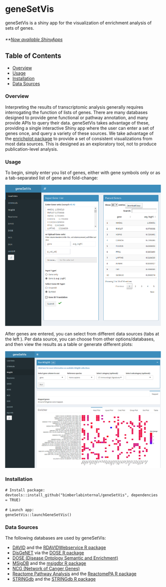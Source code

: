 # geneSetVis

geneSetVis is a shiny app for the visualization of enrichment analysis of sets of genes.

###### **[Now available ShinyApps](https://bimberlab.shinyapps.io/geneSetVis/)

## Table of Contents
* [Overview](#overview)
* [Usage](#usage)
* [Installation](#installation)
* [Data Sources](#dataSources)

### <a name="overview">Overview</a>

Interpreting the results of transcriptomic analysis generally requires interrogating the function of lists of genes. There are many databases designed to provide gene functional or pathway annotation, and many provide APIs to query their data. geneSetVis takes advantage of these, providing a single interactive Shiny app where the user can enter a set of genes once, and query a variety of these sources. We take advantage of the [enrichplot package](https://bioconductor.org/packages/release/bioc/html/enrichplot.html) to provide a set of consistent visualizations from most data sources. This is designed as an exploratory tool, not to produce publication-level analysis.  

### <a name="usage">Usage</a>

To begin, simply enter you list of genes, either with gene symbols only or as a tab-separated list of gene and fold-change:

![geneList](img/001.png)

After genes are entered, you can select from different data sources (tabs at the left ). Per data source, you can choose from other options/databases, and then view the results as a table or generate different plots:

![MSigDB](img/002.png)

### <a name="installation">Installation</a>

```
# Install package:
devtools::install_github("bimberlabinternal/geneSetVis", dependencies = TRUE)

# Launch app:
geneSetVis::launchGeneSetVis()
```

### <a name="dataSources">Data Sources</a>

The following databases are used by geneSetVis:

- [DAVID](https://david.ncifcrf.gov/) and the [RDAVIDWebservice R package](http://bioconductor.org/packages/release/bioc/html/RDAVIDWebService.html)
- [DisGeNET](https://www.disgenet.org/) via the [DOSE R package](https://www.bioconductor.org/packages/release/bioc/html/DOSE.html)
- [DOSE (Disease Ontology Semantic and Enrichment)](https://www.bioconductor.org/packages/release/bioc/html/DOSE.html)
- [MSigDB](https://www.gsea-msigdb.org/gsea/msigdb) and the [msigdbr R package](https://cran.r-project.org/web/packages/msigdbr/vignettes/msigdbr-intro.html)
- [NCG (Network of Canger Genes)](http://ncg.kcl.ac.uk/)
- [Reactome Pathway Analysis](https://reactome.org/PathwayBrowser/) and the [ReactomePA R package](https://bioconductor.org/packages/release/bioc/html/ReactomePA.html) 
- [STRINGdb](https://string-db.org/) and the [STRINGdb R package](http://www.bioconductor.org/packages/release/bioc/html/STRINGdb.html)

